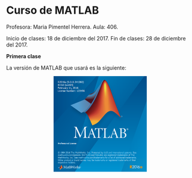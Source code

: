 # Curso de MATLAB #

Profesora: Maria Pimentel Herrera.
Aula: 406.

Inicio de clases: 18 de diciembre del 2017.
Fin de clases: 28 de diciembre del 2017.

**Primera clase**

La versión de MATLAB que usará es la siguiente:

<p align="center">
  <img src="https://github.com/carlosal1015/MATLAB/blob/master/images/logomatlab.png" width="250">
</p>
